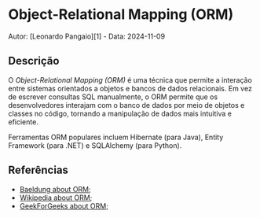 # Object-Relational Mapping (ORM)

Autor: [Leonardo Pangaio][1] - Data: 2024-11-09

## Descrição

O *Object-Relational Mapping (ORM)* é uma técnica que permite a interação entre sistemas orientados a objetos e bancos de dados relacionais. Em vez de escrever consultas SQL manualmente, o ORM permite que os desenvolvedores interajam com o banco de dados por meio de objetos e classes no código, tornando a manipulação de dados mais intuitiva e eficiente.

Ferramentas ORM populares incluem Hibernate (para Java), Entity Framework (para .NET) e SQLAlchemy (para Python).

## Referências

- [Baeldung about ORM](https://www.baeldung.com/cs/object-relational-mapping);
- [Wikipedia about ORM](https://en.wikipedia.org/wiki/Object%E2%80%93relational_mapping);
- [GeekForGeeks about ORM](https://www.geeksforgeeks.org/what-is-object-relational-mapping-orm-in-dbms/);
